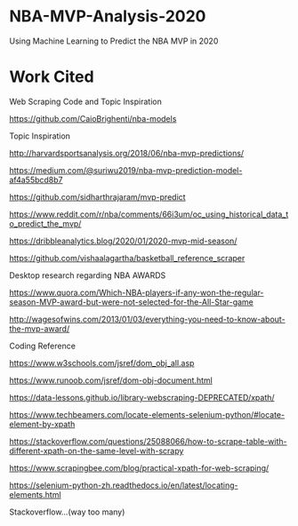 # NBA-MVP-Analysis-2020
Using Machine Learning to Predict the NBA MVP in 2020

# Work Cited
Web Scraping Code and Topic Inspiration

https://github.com/CaioBrighenti/nba-models

Topic Inspiration

http://harvardsportsanalysis.org/2018/06/nba-mvp-predictions/

https://medium.com/@suriwu2019/nba-mvp-prediction-model-af4a55bcd8b7

https://github.com/sidharthrajaram/mvp-predict

https://www.reddit.com/r/nba/comments/66i3um/oc_using_historical_data_to_predict_the_mvp/

https://dribbleanalytics.blog/2020/01/2020-mvp-mid-season/

https://github.com/vishaalagartha/basketball_reference_scraper

Desktop research regarding NBA AWARDS

https://www.quora.com/Which-NBA-players-if-any-won-the-regular-season-MVP-award-but-were-not-selected-for-the-All-Star-game

http://wagesofwins.com/2013/01/03/everything-you-need-to-know-about-the-mvp-award/

Coding Reference

https://www.w3schools.com/jsref/dom_obj_all.asp

https://www.runoob.com/jsref/dom-obj-document.html

https://data-lessons.github.io/library-webscraping-DEPRECATED/xpath/

https://www.techbeamers.com/locate-elements-selenium-python/#locate-element-by-xpath

https://stackoverflow.com/questions/25088066/how-to-scrape-table-with-different-xpath-on-the-same-level-with-scrapy

https://www.scrapingbee.com/blog/practical-xpath-for-web-scraping/

https://selenium-python-zh.readthedocs.io/en/latest/locating-elements.html

Stackoverflow…(way too many)
